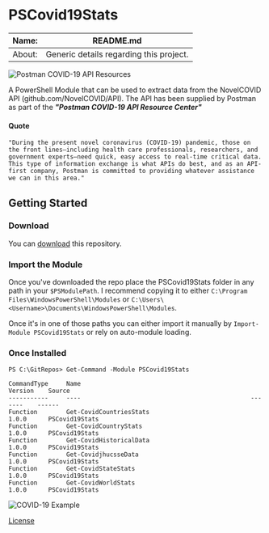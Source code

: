 # PSCovid19Stats

|Name:| README.md |
|-----|--|
|About:| Generic details regarding this project. |

![Postman COVID-19 API Resources](https://psciscomeraki.lukeleigh.com/assets/images/postmanlogo.jpg)

A PowerShell Module that can be used to extract data from the NovelCOVID API (github.com/NovelCOVID/API). The API has been supplied by Postman as part of the ***"Postman COVID-19 API Resource Center"***

#### Quote

```"During the present novel coronavirus (COVID-19) pandemic, those on the front lines—including health care professionals, researchers, and government experts—need quick, easy access to real-time critical data. This type of information exchange is what APIs do best, and as an API-first company, Postman is committed to providing whatever assistance we can in this area."```

## Getting Started

### Download

You can [download](https://github.com/BanterBoy/PSCovid19Stats/archive/master.zip)
this repository.

### Import the Module

Once you've downloaded the repo place the PSCovid19Stats folder in any path in your ``$PSModulePath``. I recommend copying it to either ``C:\Program Files\WindowsPowerShell\Modules`` or ``C:\Users\<Username>\Documents\WindowsPowerShell\Modules``.

Once it's in one of those paths you can either import it manually by ``Import-Module PSCovid19Stats`` or rely on auto-module loading.

### Once Installed

```
PS C:\GitRepos> Get-Command -Module PSCovid19Stats

CommandType     Name                                               Version    Source
-----------     ----                                               -------    ------
Function        Get-CovidCountriesStats                            1.0.0      PSCovid19Stats
Function        Get-CovidCountryStats                              1.0.0      PSCovid19Stats
Function        Get-CovidHistoricalData                            1.0.0      PSCovid19Stats
Function        Get-CovidjhucsseData                               1.0.0      PSCovid19Stats
Function        Get-CovidStateStats                                1.0.0      PSCovid19Stats
Function        Get-CovidWorldStats                                1.0.0      PSCovid19Stats
```

![COVID-19 Example](https://psciscomeraki.lukeleigh.com/assets/images/pscovidscrnsht.png)

[License](/LICENSE)
